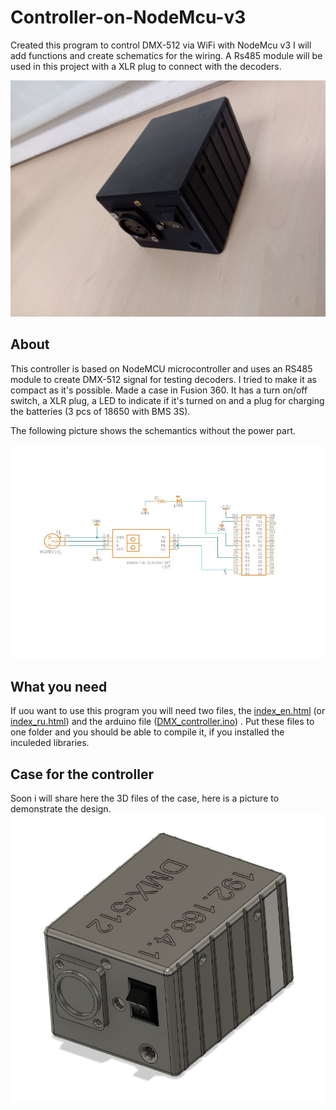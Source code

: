 # Controller-on-NodeMcu-v3

Created this program to control DMX-512 via WiFi with NodeMcu v3
I will add functions and create schematics for the wiring.
A Rs485 module will be used in this project with a XLR plug to connect with the decoders.

![Main](https://github.com/AGNworks/Controller-on-NodeMcu-v3/blob/main/pics/IMG_20211110_182049.jpg)

## About

This controller is based on NodeMCU microcontroller and uses an RS485 module to create DMX-512 signal for testing decoders. I tried to make it as compact as it's possible. Made a case in Fusion 360. It has a turn on/off switch, a XLR plug, a LED to indicate if it's turned on and a plug for charging the batteries (3 pcs of 18650 with BMS 3S).

The following picture shows the schemantics without the power part.

![Scheme](https://github.com/AGNworks/Controller-on-NodeMcu-v3/blob/main/schematics/nodemcu_rs485.JPG)

## What you need
If uou want to use this program you will need two files, the [index_en.html](https://github.com/AGNworks/Controller-on-NodeMcu-v3/blob/main/src/index_en.h) (or [index_ru.html](https://github.com/AGNworks/Controller-on-NodeMcu-v3/blob/main/src/index_ru.h)) and the arduino file ([DMX_controller.ino](https://github.com/AGNworks/Controller-on-NodeMcu-v3/blob/main/src/DMX_controller.ino)) . Put these files to one folder and you should be able to compile it, if you installed the inculeded libraries. 

## Case for the controller

Soon i will share here the 3D files of the case, here is a picture to demonstrate the design.
![3dmodel](https://github.com/AGNworks/Controller-on-NodeMcu-v3/blob/main/pics/3dscreenshot.JPG)
